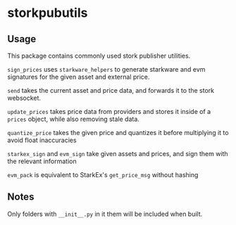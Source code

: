 # storkpubutils

## Usage

This package contains commonly used stork publisher utilities.

`sign_prices` uses `starkware_helpers` to generate starkware and evm signatures for the given asset and external price.

`send` takes the current asset and price data, and forwards it to the stork websocket.

`update_prices` takes price data from providers and stores it inside of a `prices` object, while also removing stale data.

`quantize_price` takes the given price and quantizes it before multiplying it to avoid float inaccuracies

`starkex_sign` and `evm_sign` take given assets and prices, and sign them with the relevant information

`evm_pack` is equivalent to StarkEx's `get_price_msg` without hashing

## Notes
Only folders with `__init__.py` in it them will be included when built.
